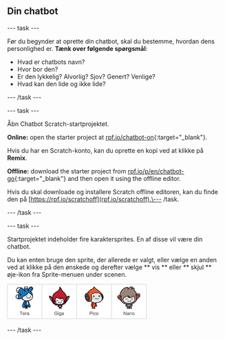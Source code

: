 ## Din chatbot

\--- task \---

Før du begynder at oprette din chatbot, skal du bestemme, hvordan dens personlighed er. **Tænk over følgende spørgsmål**:

+ Hvad er chatbots navn?
+ Hvor bor den?
+ Er den lykkelig? Alvorlig? Sjov? Genert? Venlige?
+ Hvad kan den lide og ikke lide?

\--- /task \---

\--- task \---

Åbn Chatbot Scratch-startprojektet.

**Online:** open the starter project at [rpf.io/chatbot-on](https://rpf.io/chatbot-on){:target="_blank"}.

Hvis du har en Scratch-konto, kan du oprette en kopi ved at klikke på **Remix**.

**Offline:** download the starter project from [rpf.io/p/en/chatbot-go](https://rpf.io/p/en/chatbot-go){:target="_blank"} and then open it using the offline editor.

Hvis du skal downloade og installere Scratch offline editoren, kan du finde den på [https://rpf.io/scratchoff](rpf.io/scratchoff).\--- /task.

\--- /task \---

\--- task \---

Startprojektet indeholder fire karaktersprites. En af disse vil være din chatbot.

Du kan enten bruge den sprite, der allerede er valgt, eller vælge en anden ved at klikke på den ønskede og derefter vælge ** vis ** eller ** skjul ** øje-ikon fra Sprite-menuen under scenen.

![Vælg en karakter](images/chatbot-characters.png)

\--- /task \---